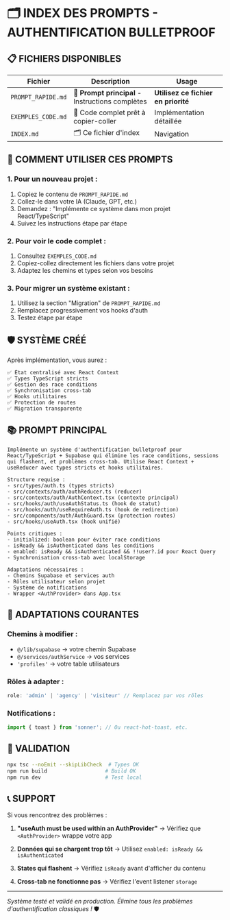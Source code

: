 # 🗂️ INDEX DES PROMPTS - AUTHENTIFICATION BULLETPROOF

## 📋 FICHIERS DISPONIBLES

| Fichier | Description | Usage |
|---------|-------------|-------|
| `PROMPT_RAPIDE.md` | 🚀 **Prompt principal** - Instructions complètes | **Utilisez ce fichier en priorité** |
| `EXEMPLES_CODE.md` | 🔧 Code complet prêt à copier-coller | Implémentation détaillée |
| `INDEX.md` | 🗂️ Ce fichier d'index | Navigation |

## 🎯 COMMENT UTILISER CES PROMPTS

### 1. **Pour un nouveau projet :**
1. Copiez le contenu de `PROMPT_RAPIDE.md`
2. Collez-le dans votre IA (Claude, GPT, etc.)
3. Demandez : "Implémente ce système dans mon projet React/TypeScript"
4. Suivez les instructions étape par étape

### 2. **Pour voir le code complet :**
1. Consultez `EXEMPLES_CODE.md`
2. Copiez-collez directement les fichiers dans votre projet
3. Adaptez les chemins et types selon vos besoins

### 3. **Pour migrer un système existant :**
1. Utilisez la section "Migration" de `PROMPT_RAPIDE.md`
2. Remplacez progressivement vos hooks d'auth
3. Testez étape par étape

## 🛡️ SYSTÈME CRÉÉ

Après implémentation, vous aurez :

```
✅ État centralisé avec React Context
✅ Types TypeScript stricts
✅ Gestion des race conditions
✅ Synchronisation cross-tab
✅ Hooks utilitaires
✅ Protection de routes
✅ Migration transparente
```

## 📚 PROMPT PRINCIPAL

```
Implémente un système d'authentification bulletproof pour React/TypeScript + Supabase qui élimine les race conditions, sessions qui flashent, et problèmes cross-tab. Utilise React Context + useReducer avec types stricts et hooks utilitaires.

Structure requise :
- src/types/auth.ts (types stricts)
- src/contexts/auth/authReducer.ts (reducer)
- src/contexts/auth/AuthContext.tsx (contexte principal)
- src/hooks/auth/useAuthStatus.ts (hook de statut)
- src/hooks/auth/useRequireAuth.ts (hook de redirection)
- src/components/auth/AuthGuard.tsx (protection routes)
- src/hooks/useAuth.tsx (hook unifié)

Points critiques :
- initialized: boolean pour éviter race conditions
- isReady && isAuthenticated dans les conditions
- enabled: isReady && isAuthenticated && !!user?.id pour React Query
- Synchronisation cross-tab avec localStorage

Adaptations nécessaires :
- Chemins Supabase et services auth
- Rôles utilisateur selon projet
- Système de notifications
- Wrapper <AuthProvider> dans App.tsx
```

## 🔧 ADAPTATIONS COURANTES

### Chemins à modifier :
- `@/lib/supabase` → votre chemin Supabase
- `@/services/authService` → vos services
- `'profiles'` → votre table utilisateurs

### Rôles à adapter :
```typescript
role: 'admin' | 'agency' | 'visiteur' // Remplacez par vos rôles
```

### Notifications :
```typescript
import { toast } from 'sonner'; // Ou react-hot-toast, etc.
```

## 🚀 VALIDATION

```bash
npx tsc --noEmit --skipLibCheck  # Types OK
npm run build                   # Build OK
npm run dev                     # Test local
```

## 📞 SUPPORT

Si vous rencontrez des problèmes :

1. **"useAuth must be used within an AuthProvider"**
   → Vérifiez que `<AuthProvider>` wrappe votre app

2. **Données qui se chargent trop tôt**
   → Utilisez `enabled: isReady && isAuthenticated`

3. **States qui flashent**
   → Vérifiez `isReady` avant d'afficher du contenu

4. **Cross-tab ne fonctionne pas**
   → Vérifiez l'event listener `storage`

---

*Système testé et validé en production. Élimine tous les problèmes d'authentification classiques !* 🛡️ 